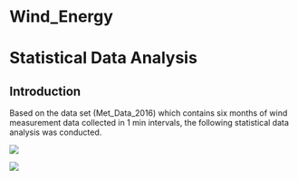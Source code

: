 # Wind_Energy
# Statistical Data Analysis
## Introduction
Based on the data set (Met_Data_2016) which contains six months of wind measurement data collected in 1 min intervals, the following statistical data analysis was conducted. 

![](https://raw.githubusercontent.com/mattcann1/Wind_Energy/master/Figures/%20average.png)


![](Figures/20average.PNG)



